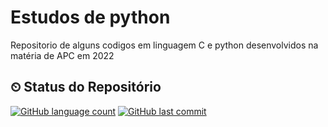 # Estudos de python
Repositorio de alguns codigos em linguagem C e python desenvolvidos na matéria de APC em 2022

## ⏲ Status do Repositório
[![GitHub language count](https://img.shields.io/github/languages/count/angelicaccampos/Estudos-de-python-e-C)](https://github.com/angelicaccampos/Estudos-de-python-e-C)
[![GitHub last commit](https://img.shields.io/github/last-commit/angelicaccampos/Estudos-de-python-e-C)](https://github.com/angelicaccampos/Estudos-de-python-e-C)
